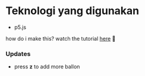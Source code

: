 # Teknologi yang digunakan
- p5.js

how do i make this? watch the tutorial [here](https://www.youtube.com/watch?v=AMKLn_EAuVU&t=1737s) 💜
### Updates
- press **z** to add more ballon
